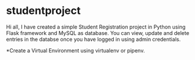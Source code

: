 # studentproject
Hi all,
I have created a simple Student Registration project in Python using Flask framework and MySQL as database. You can view, update and delete entries in the databse once you have logged in using admin credentials.

*Create a Virtual Environment using virtualenv or pipenv.

